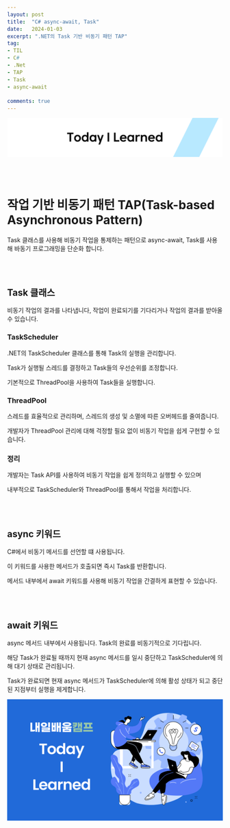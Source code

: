 ```yaml
---
layout: post
title:  "C# async-await, Task"
date:   2024-01-03
excerpt: ".NET의 Task 기반 비동기 패턴 TAP"
tag:
- TIL
- C#
- .Net
- TAP
- Task
- async-await

comments: true
---
```


![nbcbanner](/assets/img/TILbanner.png)


<br/>
<br/>


# 작업 기반 비동기 패턴 TAP(Task-based Asynchronous Pattern)

Task 클래스를 사용해 비동기 작업을 통제하는 패턴으로 async-await, Task를 사용해 바동기 프로그래밍을 단순화 합니다.

<br/>
<br/>

## Task 클래스

비동기 작업의 결과를 나타냅니다, 작업이 완료되기를 기다리거나 작업의 결과를 받아올 수 있습니다.

### TaskScheduler

.NET의 TaskScheduler 클래스를 통해 Task의 실행을 관리합니다.

Task가 실행될 스레드를 결정하고 Task들의 우선순위를 조정합니다.

기본적으로 ThreadPool을 사용하여 Task들을 실행합니다.

### ThreadPool

스레드를 효율적으로 관리하며, 스레드의 생성 및 소멸에 따른 오버헤드를 줄여줍니다.

개발자가 ThreadPool 관리에 대해 걱정할 필요 없이 비동기 작업을 쉽게 구현할 수 있습니다.

### 정리

개발자는 Task API를 사용하여 비동기 작업을 쉽게 정의하고 실행할 수 있으며

내부적으로 TaskScheduler와 ThreadPool를 통해서 작업을 처리합니다.


<br/>
<br/>

## async 키워드

C#에서 비동기 메서드를 선언할 떄 사용됩니다.

이 키워드를 사용한 메서드가 호출되면 즉시 Task를 반환합니다.

메서드 내부에서 await 키워드를 사용해 비동기 작업을 간결하게 표현할 수 있습니다.

<br/>
<br/>

## await 키워드

async 메서드 내부에서 사용됩니다. Task의 완료를 비동기적으로 기다립니다.

해당 Task가 완료될 때까지 현재 async 메서드를 일시 중단하고 TaskScheduler에 의해 대기 상태로 관리됩니다.

Task가 완료되면 현재 async 메서드가 TaskScheduler에 의해 활성 상태가 되고 중단된 지점부터 실행을 제게합니다.


![nbcthumbnail](/assets/img/thumbnail-image.png)